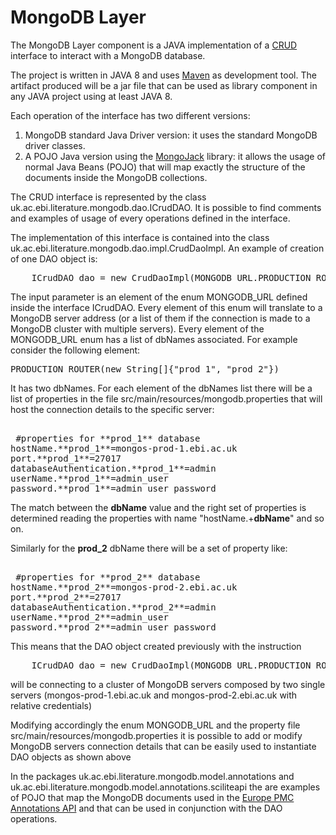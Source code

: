 # MongoDB Layer

The MongoDB Layer component is a JAVA implementation of a [CRUD][1] interface to interact with a MongoDB database.

The project is written in JAVA 8 and uses [Maven][2] as development tool. The artifact produced will be a jar file that can be used as library component in any JAVA project using at least JAVA 8.

Each operation of the interface has two different versions:

 1. MongoDB standard Java Driver version: it uses the standard MongoDB driver classes.
 2. A POJO Java version using the [MongoJack][3] library: it allows the usage of normal Java Beans (POJO) that will map exactly the structure of the documents inside the MongoDB collections.

The CRUD interface is represented by the class uk.ac.ebi.literature.mongodb.dao.ICrudDAO. It is possible to find comments and examples of usage of every operations defined in the interface.

The implementation of this interface is contained into the class uk.ac.ebi.literature.mongodb.dao.impl.CrudDaoImpl. An example of creation of one DAO object is:

<pre>
	ICrudDAO dao = new CrudDaoImpl(MONGODB_URL.PRODUCTION_ROUTER);
</pre>

The input parameter is an element of the enum MONGODB_URL defined inside the interface ICrudDAO. Every element of this enum will translate to a MongoDB server address (or a list of them if the connection is made to a MongoDB cluster with multiple servers).
Every element of the MONGODB_URL enum has a list of dbNames associated. For example consider the following element:

<pre>
PRODUCTION_ROUTER(new String[]{"prod_1", "prod_2"})
</pre>

It has two dbNames. For each element of the dbNames list there will be a list of properties in the file src/main/resources/mongodb.properties that will host the connection details to the specific server:

<pre> 
 #properties for **prod_1** database
hostName.**prod_1**=mongos-prod-1.ebi.ac.uk
port.**prod_1**=27017
databaseAuthentication.**prod_1**=admin
userName.**prod_1**=admin_user
password.**prod_1**=admin_user_password
</pre>
The match between the **dbName** value and the right set of properties is determined reading the properties with name "hostName.+**dbName**" and so on.

Similarly for the **prod_2** dbName there will be a set of property like:

<pre> 
 #properties for **prod_2** database
hostName.**prod_2**=mongos-prod-2.ebi.ac.uk
port.**prod_2**=27017
databaseAuthentication.**prod_2**=admin
userName.**prod_2**=admin_user
password.**prod_2**=admin_user_password
</pre>
 
 This means that the DAO object created previously with the instruction
 <pre>
	ICrudDAO dao = new CrudDaoImpl(MONGODB_URL.PRODUCTION_ROUTER);
</pre>

will be connecting to a cluster of MongoDB servers composed by two single servers (mongos-prod-1.ebi.ac.uk and mongos-prod-2.ebi.ac.uk with relative credentials)

Modifying accordingly the enum MONGODB_URL and the property file src/main/resources/mongodb.properties it is possible to add or modify MongoDB servers connection details that can be easily used to instantiate DAO objects as shown above
 
 In the packages uk.ac.ebi.literature.mongodb.model.annotations and uk.ac.ebi.literature.mongodb.model.annotations.sciliteapi the are examples of POJO that  map the MongoDB documents used in the [Europe PMC Annotations API][4] and that can be used in conjunction with the DAO operations.


[1]: https://en.wikipedia.org/wiki/Create,_read,_update_and_delete
[2]: https://maven.apache.org/
[3]: http://mongojack.org/
[4]: https://github.com/EuropePMC/Annotations-API
